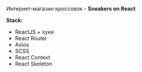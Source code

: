 Интернет-магазин кроссовок - **Sneakers on React**

**Stack:**

- ReactJS + хуки
- React Router
- Axios
- SCSS
- React Context
- React Skeleton
